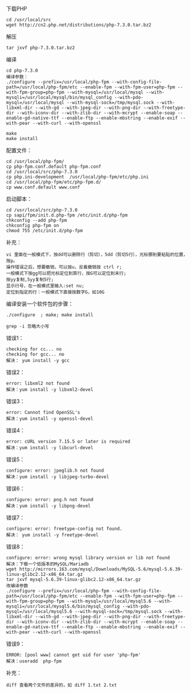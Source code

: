 
下载PHP

	cd /usr/local/src
	wget http://cn2.php.net/distributions/php-7.3.0.tar.bz2

解压

	tar jxvf php-7.3.0.tar.bz2

编译

	cd php-7.3.0
	编译参数：
	./configure --prefix=/usr/local/php-fpm --with-config-file-path=/usr/local/php-fpm/etc --enable-fpm --with-fpm-user=php-fpm --with-fpm-group=php-fpm --with-mysql=/usr/local/mysql --with-mysqli=/usr/local/mysql/bin/mysql_config --with-pdo-mysql=/usr/local/mysql --with-mysql-sock=/tmp/mysql.sock --with-libxml-dir --with-gd --with-jpeg-dir --with-png-dir --with-freetype-dir --with-iconv-dir --with-zlib-dir --with-mcrypt --enable-soap --enable-gd-native-ttf --enable-ftp --enable-mbstring --enable-exif --with-pear --with-curl --with-openssl

	make
	make install 

配置文件：

	cd /usr/local/php-fpm/
	cp php-fpm.conf.default php-fpm.conf
	cd /usr/local/src/php-7.3.0
	cp php.ini-development  /usr/local/php-fpm/etc/php.ini
	cd /usr/local/php-fpm/etc/php-fpm.d/
	cp www.conf.default www.conf
	
启动脚本：

	cd /usr/local/src/php-7.3.0
	cp sapi/fpm/init.d.php-fpm /etc/init.d/php-fpm
	chkconfig --add php-fpm
	chkconfig php-fpm on
	chmod 755 /etc/init.d/php-fpm 

补充：

	vi 里面在一般模式下，按dd可以删除行（剪切），5dd（剪切5行），光标挪到要粘贴的位置，按p。
	操作错误之后，想要撤销，可以按u，反着撤销按 ctrl r; 
	一般模式下按gg可以把光标定位到首行，按G可以定位到末行; 
	按yy复制,5yy复制5行;
	显示行号，在一般模式里输入:set nu; 
	定位到指定的行：一般模式下直接按数字G，如10G



编译安装一个软件包的步骤：

	./configure  ; make; make install 

	grep -i 忽略大小写

错误1：

	checking for cc... no
	checking for gcc... no
	解决： yum install -y gcc

错误2：
	
	error: libxml2 not found
	解决：yum install -y libxml2-devel

错误3：
	
	error: Cannot find OpenSSL's
	解决：yum install -y openssl-devel

错误4：

	error: cURL version 7.15.5 or later is required 
	解决：yum install -y libcurl-devel

错误5：

	configure: error: jpeglib.h not found
	解决：yum install -y libjpeg-turbo-devel

错误6：

	configure: error: png.h not found
	解决：yum install -y libpng-devel

错误7：

	configure: error: freetype-config not found.
	解决： yum install -y freetype-devel


错误8：
	
	configure: error: wrong mysql library version or lib not found
	解决：下载一个低版本的MySQL/Mariadb
	wget http://mirrors.163.com/mysql/Downloads/MySQL-5.6/mysql-5.6.39-linux-glibc2.12-x86_64.tar.gz
	tar jxvf mysql-5.6.39-linux-glibc2.12-x86_64.tar.gz
	改编译参数
	./configure --prefix=/usr/local/php-fpm --with-config-file-path=/usr/local/php-fpm/etc --enable-fpm --with-fpm-user=php-fpm --with-fpm-group=php-fpm --with-mysql=/usr/local/mysql5.6 --with-mysqli=/usr/local/mysql5.6/bin/mysql_config --with-pdo-mysql=/usr/local/mysql5.6 --with-mysql-sock=/tmp/mysql.sock --with-libxml-dir --with-gd --with-jpeg-dir --with-png-dir --with-freetype-dir --with-iconv-dir --with-zlib-dir --with-mcrypt --enable-soap --enable-gd-native-ttf --enable-ftp --enable-mbstring --enable-exif --with-pear --with-curl --with-openssl

错误9：
	
	ERROR: [pool www] cannot get uid for user 'php-fpm'
	解决：useradd  php-fpm


补充：

	diff 查看两个文件的差异的，如 diff 1.txt 2.txt 
